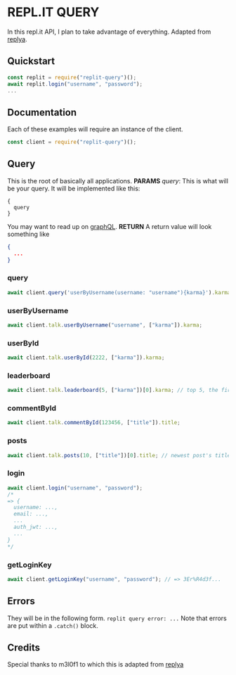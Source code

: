 # REPL.IT QUERY
In this repl.it API, I plan to take advantage of everything. Adapted from [replya](https://www.npmjs.com/package/replya).
## Quickstart
```javascript
const replit = require("replit-query")();
await replit.login("username", "password");
...
```
## Documentation
Each of these examples will require an instance of the client.
```javascript
const client = require("replit-query")();
```
## Query
This is the root of basically all applications.
**PARAMS**
*query*: This is what will be your query. It will be implemented like this:
```
{
  query
}
```
You may want to read up on [graphQL](https://graphql.org/).
**RETURN**
A return value will look something like
```json
{
  ...
}
```
### query
```javascript
await client.query('userByUsername(username: "username"){karma}').karma;
```
### userByUsername
```javascript
await client.talk.userByUsername("username", ["karma"]).karma;
```
### userById
```javascript
await client.talk.userById(2222, ["karma"]).karma;
```
### leaderboard
```javascript
await client.talk.leaderboard(5, ["karma"])[0].karma; // top 5, the first person's karma
```
### commentById
```javascript
await client.talk.commentById(123456, ["title"]).title;
```
### posts
```javascript
await client.talk.posts(10, ["title"])[0].title; // newest post's title
```
### login
```javascript
await client.login("username", "password");
/*
=> {
  username: ...,
  email: ...,
  ...
  auth_jwt: ...,
  ...
}
*/
```
### getLoginKey
```javascript
await client.getLoginKey("username", "password"); // => 3Er%R4d3f...
```
## Errors
They will be in the following form.
`replit query error: ...`
Note that errors are put within a `.catch()` block.
## Credits
Special thanks to m3l0f1 to which this is adapted from [replya](https://www.npmjs.com/package/replya)
